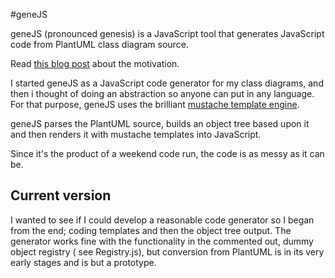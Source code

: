 #geneJS

geneJS (pronounced genesis) is a JavaScript tool that generates JavaScript code from PlantUML class diagram source.

Read [this blog post](http://blog.armaganamcalar.com/post/13644220178/weekend-run-javascript-code-generation-from-plantuml) about the motivation.

I started geneJS as a JavaScript code generator for my class diagrams, and then i thought of doing an abstraction so anyone can put in any language. For that purpose, geneJS uses the brilliant [mustache template engine](http://mustache.github.com).

geneJS parses the PlantUML source, builds an object tree based upon it and then renders it with mustache templates into JavaScript.

Since it's the product of a weekend code run, the code is as messy as it can be.

## Current version

I wanted to see if I could develop a reasonable code generator so I began from the end; coding templates and then the object tree output. The generator works fine with the functionality in the commented out, dummy object registry ( see Registry.js), but conversion from PlantUML is in its very early stages and is but a prototype.